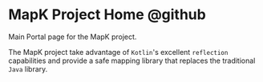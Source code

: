 # MapK Project Home @github
Main Portal page for the MapK project.

The MapK project take advantage of `Kotlin`'s excellent `reflection` capabilities and provide a safe mapping library that replaces the traditional `Java` library.
